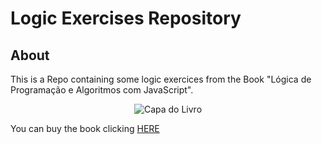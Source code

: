 # Logic Exercises Repository

## About

This is a Repo containing some logic exercices from the Book "Lógica de Programação e Algoritmos com JavaScript". 

<div align = "center">

![Capa do Livro](https://s3.novatec.com.br/capas-ampliadas/capa-ampliada-9786586057904.jpg)

</div>

You can buy the book clicking [HERE](https://novatec.com.br/livros/logica-programacao-algoritmos-com-javascript-2ed/)
